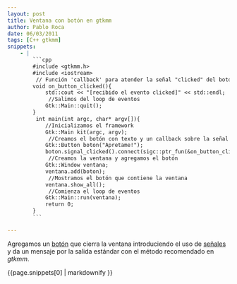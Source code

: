 ```yaml
---
layout: post
title: Ventana con botón en gtkmm
author: Pablo Roca
date: 06/03/2011
tags: [C++ gtkmm]
snippets:
    - |
        ```cpp
        #include <gtkmm.h>
        #include <iostream>
         // Función 'callback' para atender la señal "clicked" del botón
        void on_button_clicked(){
            std::cout << "[recibido el evento clicked]" << std::endl;
             //Salimos del loop de eventos
            Gtk::Main::quit();
        }
         int main(int argc, char* argv[]){
            //Inicializamos el framework
            Gtk::Main kit(argc, argv);
             //Creamos el botón con texto y un callback sobre la señal 'clicked'
            Gtk::Button boton("Apretame!");
            boton.signal_clicked().connect(sigc::ptr_fun(&on_button_clicked));
             //Creamos la ventana y agregamos el botón
            Gtk::Window ventana;
            ventana.add(boton);
             //Mostramos el botón que contiene la ventana
            ventana.show_all();
             //Comienza el loop de eventos
            Gtk::Main::run(ventana);
            return 0;
        }
        ```

---
```

<div class="entry-content">
						<p>Agregamos un <a href="http://library.gnome.org/devel/gtkmm-tutorial/stable/chapter-button-widget.html">botón</a> que cierra la ventana introduciendo el uso de <a href="http://library.gnome.org/devel/gtkmm-tutorial/stable/chapter-signals.html">señales</a> y da un mensaje por la salida estándar con el método recomendado en <em>gtkmm</em>.</p>
<div><div>{{page.snippets[0] | markdownify }}</div></div>
											</div>
